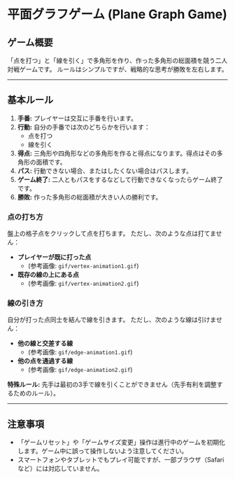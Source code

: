 # 平面グラフゲーム (Plane Graph Game)

## ゲーム概要

「点を打つ」と「線を引く」で多角形を作り、作った多角形の総面積を競う二人対戦ゲームです。
ルールはシンプルですが、戦略的な思考が勝敗を左右します。

---

## 基本ルール

1.  **手番:** プレイヤーは交互に手番を行います。
2.  **行動:** 自分の手番では次のどちらかを行います：
    *   点を打つ
    *   線を引く
3.  **得点:** 三角形や四角形などの多角形を作ると得点になります。得点はその多角形の面積です。
4.  **パス:** 行動できない場合、またはしたくない場合はパスします。
5.  **ゲーム終了:** 二人ともパスをするなどして行動できなくなったらゲーム終了です。
6.  **勝敗:** 作った多角形の総面積が大きい人の勝利です。

### 点の打ち方

盤上の格子点をクリックして点を打ちます。
ただし、次のような点は打てません：

*   **プレイヤーが既に打った点**
    *   (参考画像: `gif/vertex-animation1.gif`)
*   **既存の線の上にある点**
    *   (参考画像: `gif/vertex-animation2.gif`)

### 線の引き方

自分が打った点同士を結んで線を引きます。
ただし、次のような線は引けません：

*   **他の線と交差する線**
    *   (参考画像: `gif/edge-animation1.gif`)
*   **他の点を通過する線**
    *   (参考画像: `gif/edge-animation2.gif`)

**特殊ルール:** 先手は最初の3手で線を引くことができません（先手有利を調整するためのルール）。

---

## 注意事項

*   「ゲームリセット」や「ゲームサイズ変更」操作は進行中のゲームを初期化します。ゲーム中に誤って操作しないよう注意してください。
*   スマートフォンやタブレットでもプレイ可能ですが、一部ブラウザ（Safariなど）には対応していません。

